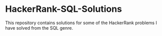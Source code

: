 # HackerRank-SQL-Solutions
This repository contains solutions for some of the HackerRank problems I have solved from the SQL genre.
